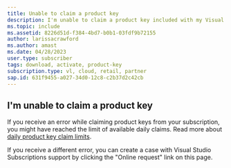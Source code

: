 ```yaml
---
title: Unable to claim a product key
description: I'm unable to claim a product key included with my Visual Studio subscription.
ms.topic: include
ms.assetid: 8226d51d-f384-4bd7-b0b1-03fdf9b72155
author: larissacrawford
ms.author: amast
ms.date: 04/28/2023
user.type: subscriber
tags: download, activate, product-key
subscription.type: vl, cloud, retail, partner
sap.id: 631f9455-a027-34d0-12c8-c2b37d2c42cb
---
```


## I'm unable to claim a product key

If you receive an error while claiming product keys from your subscription, you might have reached the limit of available daily claims. Read more about [daily product key claim limits](https://learn.microsoft.com/visualstudio/subscriptions/product-keys#daily-product-key-claim-limits).

If you receive a different error, you can create a case with Visual Studio Subscriptions support by clicking the "Online request" link on this page.